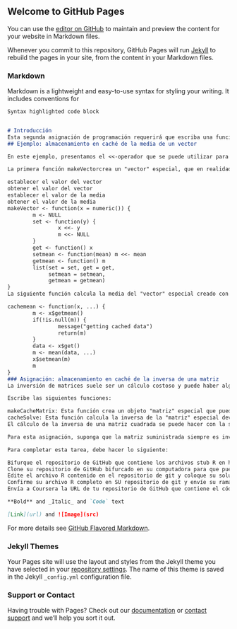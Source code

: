 ## Welcome to GitHub Pages

You can use the [editor on GitHub](https://github.com/nelsonvalencian/Rprogramin/edit/gh-pages/index.md) to maintain and preview the content for your website in Markdown files.

Whenever you commit to this repository, GitHub Pages will run [Jekyll](https://jekyllrb.com/) to rebuild the pages in your site, from the content in your Markdown files.

### Markdown

Markdown is a lightweight and easy-to-use syntax for styling your writing. It includes conventions for

```markdown
Syntax highlighted code block


# Introducción
Esta segunda asignación de programación requerirá que escriba una función R que pueda almacenar en caché cálculos que potencialmente consumen mucho tiempo. Por ejemplo, tomar la media de un vector numérico suele ser una operación rápida. Sin embargo, para un vector muy largo, puede llevar demasiado tiempo calcular la media, especialmente si tiene que calcularse repetidamente (por ejemplo, en un bucle). Si el contenido de un vector no cambia, puede tener sentido almacenar en caché el valor de la media para que, cuando lo necesitemos nuevamente, se pueda buscar en la caché en lugar de volver a calcularlo. En esta asignación de programación, aprovechará las reglas de alcance del lenguaje R y cómo se pueden manipular para preservar el estado dentro de un objeto R.
## Ejemplo: almacenamiento en caché de la media de un vector

En este ejemplo, presentamos el <<-operador que se puede utilizar para asignar un valor a un objeto en un entorno que es diferente del entorno actual. A continuación se muestran dos funciones que se utilizan para crear un objeto especial que almacena un vector numérico y almacena en caché su media.

La primera función makeVectorcrea un "vector" especial, que en realidad es una lista que contiene una función para

establecer el valor del vector
obtener el valor del vector
establecer el valor de la media
obtener el valor de la media
makeVector <- function(x = numeric()) {
        m <- NULL
        set <- function(y) {
                x <<- y
                m <<- NULL
        }
        get <- function() x
        setmean <- function(mean) m <<- mean
        getmean <- function() m
        list(set = set, get = get,
             setmean = setmean,
             getmean = getmean)
}
La siguiente función calcula la media del "vector" especial creado con la función anterior. Sin embargo, primero verifica si la media ya se ha calculado. Si es así, getes la media de la caché y omite el cálculo. De lo contrario, calcula la media de los datos y establece el valor de la media en la caché a través de la setmean función.

cachemean <- function(x, ...) {
        m <- x$getmean()
        if(!is.null(m)) {
                message("getting cached data")
                return(m)
        }
        data <- x$get()
        m <- mean(data, ...)
        x$setmean(m)
        m
}
### Asignación: almacenamiento en caché de la inversa de una matriz
La inversión de matrices suele ser un cálculo costoso y puede haber algún beneficio de almacenar en caché la inversa de una matriz en lugar de calcularla repetidamente (también hay alternativas a la inversión de matrices que no discutiremos aquí). Su tarea es escribir un par de funciones que almacenan en caché la inversa de una matriz.

Escribe las siguientes funciones:

makeCacheMatrix: Esta función crea un objeto "matriz" especial que puede almacenar en caché su inverso.
cacheSolve: Esta función calcula la inversa de la "matriz" especial devuelta por makeCacheMatrixarriba. Si la inversa ya se ha calculado (y la matriz no ha cambiado), entonces cacheSolvedebería recuperar la inversa de la caché.
El cálculo de la inversa de una matriz cuadrada se puede hacer con la solve función en R. Por ejemplo, si Xes una matriz cuadrada invertible, entonces solve(X)devuelve su inversa.

Para esta asignación, suponga que la matriz suministrada siempre es invertible.

Para completar esta tarea, debe hacer lo siguiente:

Bifurque el repositorio de GitHub que contiene los archivos stub R en https://github.com/rdpeng/ProgrammingAssignment2 para crear una copia en su propia cuenta.
Clone su repositorio de GitHub bifurcado en su computadora para que pueda editar los archivos localmente en su propia máquina.
Edite el archivo R contenido en el repositorio de git y coloque su solución en ese archivo (no cambie el nombre del archivo).
Confirme su archivo R completo en SU ​​repositorio de git y envíe su rama de git al repositorio de GitHub en su cuenta.
Envía a Coursera la URL de tu repositorio de GitHub que contiene el código R completo para la tarea.

**Bold** and _Italic_ and `Code` text

[Link](url) and ![Image](src)
```

For more details see [GitHub Flavored Markdown](https://guides.github.com/features/mastering-markdown/).

### Jekyll Themes

Your Pages site will use the layout and styles from the Jekyll theme you have selected in your [repository settings](https://github.com/nelsonvalencian/Rprogramin/settings). The name of this theme is saved in the Jekyll `_config.yml` configuration file.

### Support or Contact

Having trouble with Pages? Check out our [documentation](https://docs.github.com/categories/github-pages-basics/) or [contact support](https://support.github.com/contact) and we’ll help you sort it out.
